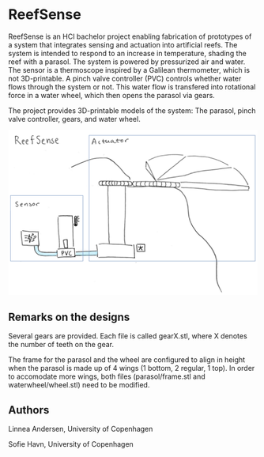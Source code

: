 # ReefSense

ReefSense is an HCI bachelor project enabling fabrication of prototypes of a system that integrates sensing and actuation into artificial reefs. The system is intended to respond to an increase in temperature, shading the reef with a parasol. The system is powered by pressurized air and water. The sensor is a thermoscope inspired by a Galilean thermometer, which is not 3D-printable. A pinch valve controller (PVC) controls whether water flows through the system or not. This water flow is transfered into rotational force in a water wheel, which then opens the parasol via gears. 

The project provides 3D-printable models of the system: The parasol, pinch valve controller, gears, and water wheel.

![1717581506043](image/README/1717581506043.png)

## Remarks on the designs

Several gears are provided. Each file is called gearX.stl, where X denotes the number of teeth on the gear.

The frame for the parasol and the wheel are configured to align in height when the parasol is made up of 4 wings (1 bottom, 2 regular, 1 top). In order to accomodate more wings, both files (parasol/frame.stl and waterwheel/wheel.stl) need to be modified.

## Authors

Linnea Andersen, University of Copenhagen

Sofie Havn, University of Copenhagen
